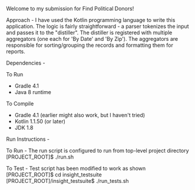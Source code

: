 Welcome to my submission for Find Political Donors!

Approach - I have used the Kotlin programming language to write this
application. The logic is fairly straightforward - a parser tokenizes
the input and passes it to the "distiller". The distiller is registered
with multiple aggregators (one each for 'By Date' and 'By Zip'). The
aggregators are responsible for sorting/grouping the records and formatting
them for reports.

Dependencies -

  To Run
  - Gradle 4.1
  - Java 8 runtime

  To Compile
  - Gradle 4.1 (earlier might also work, but I haven't tried)
  - Kotlin 1.1.50 (or later)
  - JDK 1.8

Run Instructions -

  To Run -
  The run script is configured to run from top-level project directory  
  [PROJECT_ROOT]$ ./run.sh 

  To Test -
  Test script has been modified to work as shown  
  [PROJECT_ROOT]$ cd insight_testsuite  
  [PROJECT_ROOT]/insight_testsuite$ ./run_tests.sh

